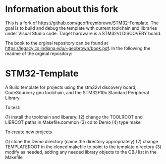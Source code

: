 Information about this fork
=============================

This is a fork of https://github.com/geoffreymbrown/STM32-Template.
The goal is to build and debug the template with current toolchain and
libraries under Visual Studio code. Target hardware is a STM32VLDISCOVERY board.

The book to the orginal repository can be found at https://legacy.cs.indiana.edu/~geobrown/book.pdf.
In the following the readme of the orginal repository:



STM32-Template
==============

A Build template for projects using the stm32vl discovery board,
CodeSourcery gnu toolchain, and the STM32F10x Standard Peripheral Library.

To test:

   (1) install the toolchain and libarary.
   (2) change the TOOLROOT and LIBROOT paths in Makefile.common
   (3) cd to Demo
   (4) type make

To create new projects

   (1) clone the Demo directory (name the directory appropriately)
   (2) change TEMPLATEROOT in the cloned makefile to point to the
       template directory
   (3) modify as needed, adding any needed library objects to the OBJ
       list in the Makefile
